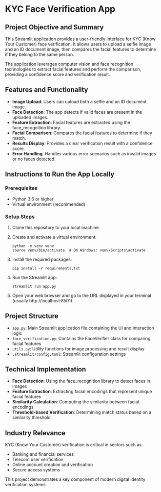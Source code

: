 # KYC Face Verification App

## Project Objective and Summary
This Streamlit application provides a user-friendly interface for KYC (Know Your Customer) face verification. It allows users to upload a selfie image and an ID document image, then compares the facial features to determine if they belong to the same person.

The application leverages computer vision and face recognition technologies to extract facial features and perform the comparison, providing a confidence score and verification result.

## Features and Functionality
- **Image Upload**: Users can upload both a selfie and an ID document image.
- **Face Detection**: The app detects if valid faces are present in the uploaded images.
- **Feature Extraction**: Facial features are extracted using the face_recognition library.
- **Facial Comparison**: Compares the facial features to determine if they match.
- **Results Display**: Provides a clear verification result with a confidence score.
- **Error Handling**: Handles various error scenarios such as invalid images or no faces detected.

## Instructions to Run the App Locally

### Prerequisites
- Python 3.6 or higher
- Virtual environment (recommended)

### Setup Steps
1. Clone this repository to your local machine.

2. Create and activate a virtual environment:
   ```
   python -m venv venv
   source venv/bin/activate  # On Windows: venv\Scripts\activate
   ```

3. Install the required packages:
   ```
   pip install -r requirements.txt
   ```

4. Run the Streamlit app:
   ```
   streamlit run app.py
   ```

5. Open your web browser and go to the URL displayed in your terminal (usually http://localhost:8501).

## Project Structure
- `app.py`: Main Streamlit application file containing the UI and interaction logic
- `face_verification.py`: Contains the FaceVerifier class for comparing facial features
- `utils.py`: Utility functions for image processing and result display
- `.streamlit/config.toml`: Streamlit configuration settings

## Technical Implementation
- **Face Detection**: Using the face_recognition library to detect faces in images
- **Feature Extraction**: Extracting facial encodings that represent unique facial features
- **Similarity Calculation**: Computing the similarity between facial encodings
- **Threshold-based Verification**: Determining match status based on a similarity threshold

## Industry Relevance
KYC (Know Your Customer) verification is critical in sectors such as:
- Banking and financial services
- Telecom user verification
- Online account creation and verification
- Secure access systems

This project demonstrates a key component of modern digital identity verification systems.
